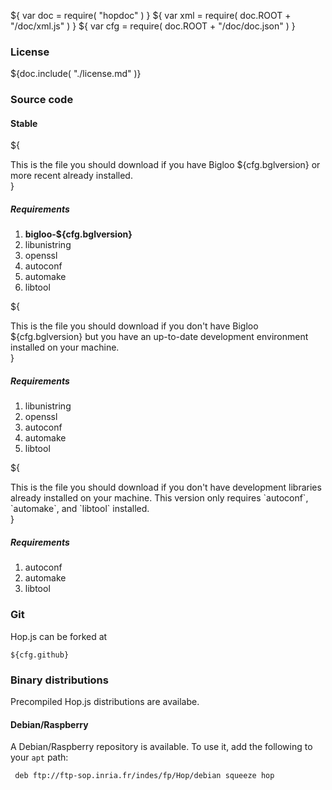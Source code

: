 ${ var doc = require( "hopdoc" ) }
${ var xml = require( doc.ROOT + "/doc/xml.js" ) }
${ var cfg = require( doc.ROOT + "/doc/doc.json" ) }

### License ###

${doc.include( "./license.md" )}

### Source code ###

#### Stable ####

${<div class="row">
  <div class="col-xs-9">
This is the file you should download if you have Bigloo ${cfg.bglversion} or
more recent already installed.
  </div>
  <div class="col-xs-3">
    <xml.downloadButton
       class="danger"
       title="Stable"
       icon="glyphicon-cloud-download"
       href=${cfg.urlbase + "/hop-" + cfg.version + ".tar.gz"}/>
  </div>
</div>}

##### Requirements  #####

 1. **bigloo-${cfg.bglversion}**
 2. libunistring
 3. openssl
 4. autoconf
 5. automake
 6. libtool

${<div class="row">
  <div class="col-xs-9">
This is the file you should download if you don't have Bigloo ${cfg.bglversion} 
but you have an up-to-date development environment installed on your machine.
  </div>
  <div class="col-xs-3">
    <xml.downloadButton
       class="warning"
       title="Stable"
       icon="glyphicon-cloud-download"
       href=${cfg.urlbase + "/hop-bigloo-" + cfg.version + ".tar.gz"}/>
  </div>
</div>}

##### Requirements  #####

 1. libunistring
 2. openssl
 3. autoconf
 4. automake
 5. libtool
 
${<div class="row">
  <div class="col-xs-9">
This is the file you should download if you don't have development 
libraries already installed on your machine. This version only requires
`autoconf`, `automake`, and `libtool` installed. 
  </div>
  <div class="col-xs-3">
    <xml.downloadButton
       class="success"
       title="Stable"
       icon="glyphicon-cloud-download"
       href=${cfg.urlbase + "/hop-full-" + cfg.version + ".tar.gz"}/>
  </div>
</div>}

##### Requirements  #####

 1. autoconf
 2. automake
 3. libtool

### Git ###

Hop.js can be forked at

    ${cfg.github}


### Binary distributions ###

Precompiled Hop.js distributions are availabe.

#### Debian/Raspberry ####

A Debian/Raspberry repository is available. To use it, add the following
to your `apt` path:

     deb ftp://ftp-sop.inria.fr/indes/fp/Hop/debian squeeze hop
